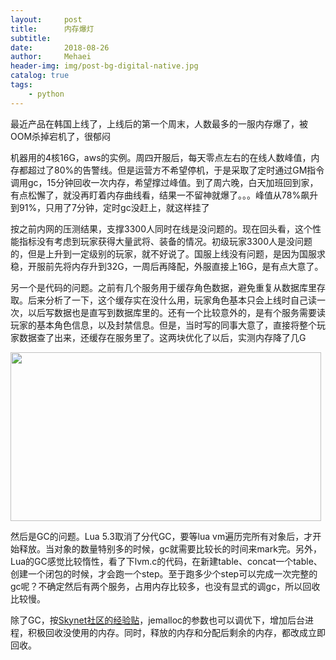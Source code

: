 ```yaml
---
layout:     post
title:      内存爆灯
subtitle:   
date:       2018-08-26
author:     Mehaei
header-img: img/post-bg-digital-native.jpg
catalog: true
tags:
    - python
---
```

最近产品在韩国上线了，上线后的第一个周末，人数最多的一服内存爆了，被OOM杀掉宕机了，很郁闷

机器用的4核16G，aws的实例。周四开服后，每天零点左右的在线人数峰值，内存都超过了80%的告警线。但是运营方不希望停机，于是采取了定时通过GM指令调用gc，15分钟回收一次内存，希望撑过峰值。到了周六晚，白天加班回到家，有点松懈了，就没再盯着内存曲线看，结果一不留神就爆了。。。峰值从78%飙升到91%，只用了7分钟，定时gc没赶上，就这样挂了

按之前内网的压测结果，支撑3300人同时在线是没问题的。现在回头看，这个性能指标没有考虑到玩家获得大量武将、装备的情况。初级玩家3300人是没问题的，但是上升到一定级别的玩家，就不好说了。国服上线没有问题，是因为国服求稳，开服前先将内存升到32G，一周后再降配，外服直接上16G，是有点大意了。

另一个是代码的问题。之前有几个服务用于缓存角色数据，避免重复从数据库里存取。后来分析了一下，这个缓存实在没什么用，玩家角色基本只会上线时自己读一次，以后写数据也是直写到数据库里的。还有一个比较意外的，是有个服务需要读玩家的基本角色信息，以及封禁信息。但是，当时写的同事大意了，直接将整个玩家数据查了出来，还缓存在服务里了。这两块优化了以后，实测内存降了几G

<img src="https://images2018.cnblogs.com/blog/90397/201808/90397-20180827013240402-668165914.png" alt="" width="497" height="270" />

然后是GC的问题。Lua 5.3取消了分代GC，要等lua vm遍历完所有对象后，才开始释放。当对象的数量特别多的时候，gc就需要比较长的时间来mark完。另外，Lua的GC感觉比较惰性，看了下lvm.c的代码，在新建table、concat一个table、创建一个闭包的时候，才会跑一个step。至于跑多少个step可以完成一次完整的gc呢？不确定然后有两个服务，占用内存比较多，也没有显式的调gc，所以回收比较慢。

除了GC，按[Skynet社区的经验贴](https://github.com/cloudwu/skynet/issues/827)，jemalloc的参数也可以调优下，增加后台进程，积极回收没使用的内存。同时，释放的内存和分配后剩余的内存，都改成立即回收。
